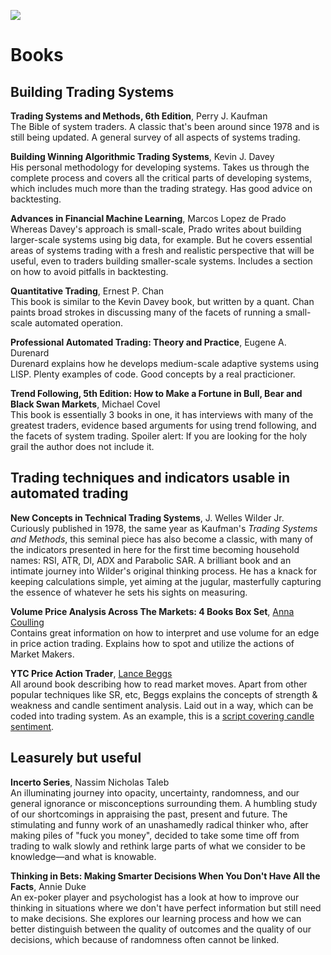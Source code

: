 <!-- Global site tag (gtag.js) - Google Analytics -->
<script async src="https://www.googletagmanager.com/gtag/js?id=UA-147975914-1"></script>
<script>
  window.dataLayer = window.dataLayer || [];
  function gtag(){dataLayer.push(arguments);}
  gtag('js', new Date());

  gtag('config', 'UA-147975914-1');
</script>

[<img src="http://pinecoders.com/images/PineCodersLong.png">](http://pinecoders.com)

# Books

## Building Trading Systems

**Trading Systems and Methods, 6th Edition**, Perry J. Kaufman  
The Bible of system traders. A classic that's been around since 1978 and is still being updated. A general survey of all aspects of systems trading.

**Building Winning Algorithmic Trading Systems**, Kevin J. Davey  
His personal methodology for developing systems. Takes us through the complete process and covers all the critical parts of developing systems, which includes much more than the trading strategy. Has good advice on backtesting.

**Advances in Financial Machine Learning**, Marcos Lopez de Prado  
Whereas Davey's approach is small-scale, Prado writes about building larger-scale systems using big data, for example. But he covers essential areas of systems trading with a fresh and realistic perspective that will be useful, even to traders building smaller-scale systems. Includes a section on how to avoid pitfalls in backtesting.

**Quantitative Trading**, Ernest P. Chan  
This book is similar to the Kevin Davey book, but written by a quant. Chan paints broad strokes in discussing many of the facets of running a small-scale automated operation.

**Professional Automated Trading: Theory and Practice**, Eugene A. Durenard  
Durenard explains how he develops medium-scale adaptive systems using LISP. Plenty examples of code. Good concepts by a real practicioner.

**Trend Following, 5th Edition: How to Make a Fortune in Bull, Bear and Black Swan Markets**, Michael Covel  
This book is essentially 3 books in one, it has interviews with many of the greatest traders, evidence based arguments for using trend following, and the facets of system trading. Spoiler alert: If you are looking for the holy grail the author does not include it.



## Trading techniques and indicators usable in automated trading

**New Concepts in Technical Trading Systems**, J. Welles Wilder Jr.  
Curiously published in 1978, the same year as Kaufman's *Trading Systems and Methods*, this seminal piece has also become a classic, with many of the indicators presented in here for the first time becoming household names: RSI, ATR, DI, ADX and Parabolic SAR. A brilliant book and an intimate journey into Wilder's original thinking process. He has a knack for keeping calculations simple, yet aiming at the jugular, masterfully capturing the essence of whatever he sets his sights on measuring.

**Volume Price Analysis Across The Markets: 4 Books Box Set**, [Anna Coulling](https://www.annacoulling.com)  
Contains great information on how to interpret and use volume for an edge in price action trading. Explains how to spot and utilize the actions of Market Makers.

**YTC Price Action Trader**, [Lance Beggs](http://www.ytcpriceactiontrader.com)  
All around book describing how to read market moves. Apart from other popular techniques like SR, etc, Beggs explains the concepts of strength & weakness and candle sentiment analysis. Laid out in a way, which can be coded into trading system. As an example, this is a [script covering candle sentiment](https://www.tradingview.com/script/5fSgjYoM-YTC-Candlestick-Sentiment/).


## Leasurely but useful

**Incerto Series**, Nassim Nicholas Taleb  
An illuminating journey into opacity, uncertainty, randomness, and our general ignorance or misconceptions surrounding them. A humbling study of our shortcomings in appraising the past, present and future. The stimulating and funny work of an unashamedly radical thinker who, after making piles of "fuck you money", decided to take some time off from trading to walk slowly and rethink large parts of what we consider to be knowledge—and what is knowable.

**Thinking in Bets: Making Smarter Decisions When You Don't Have All the Facts**, Annie Duke  
An ex-poker player and psychologist has a look at how to improve our thinking in situations where we don't have perfect information but still need to make decisions. She explores our learning process and how we can better distinguish between the quality of outcomes and the quality of our decisions, which because of randomness often cannot be linked.

